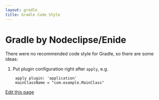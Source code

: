 ```yaml
---
layout: gradle
title: Gradle Code Style
---
```


# Gradle by Nodeclipse/Enide

<p></p>

There were no recommended code style for Gradle, so there are some ideas:

1. Put plugin configuration right after `apply`, e.g.   

		apply plugin: 'application'
		mainClassName = "com.example.MainClass"



[Edit this page](https://github.com/Nodeclipse/www.nodeclipse.org/blob/gh-pages/projects/gradle/index.md)
